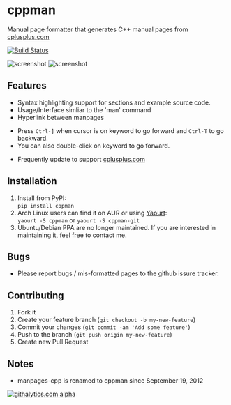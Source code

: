 # cppman
Manual page formatter that generates C++ manual pages from [cplusplus.com](http://cplusplus.com/)

[![Build Status](https://travis-ci.org/aitjcize/cppman.png?branch=master)](https://travis-ci.org/aitjcize/cppman)

![screenshot](https://raw.github.com/aitjcize/cppman/master/wiki/screenshot.png)
![screenshot](https://raw.github.com/aitjcize/cppman/master/wiki/demo.gif)

## Features
* Syntax highlighting support for sections and example source code.
* Usage/Interface simliar to the 'man' command
* Hyperlink between manpages
 - Press `Ctrl-]` when cursor is on keyword to go forward and `Ctrl-T` to go backward.
 - You can also double-click on keyword to go forward.
* Frequently update to support [cplusplus.com](http://cplusplus.com/)

## Installation
1. Install from PyPI:  
`pip install cppman`
2. Arch Linux users can find it on AUR or using [Yaourt](https://wiki.archlinux.org/index.php/Yaourt):  
`yaourt -S cppman` or `yaourt -S cppman-git`
3. Ubuntu/Debian PPA are no longer maintained. If you are interested in maintaining it, feel free to contact me.

## Bugs
* Please report bugs / mis-formatted pages to the github issure tracker.

## Contributing
1. Fork it
2. Create your feature branch (`git checkout -b my-new-feature`)
3. Commit your changes (`git commit -am 'Add some feature'`)
4. Push to the branch (`git push origin my-new-feature`)
5. Create new Pull Request

## Notes
* manpages-cpp is renamed to cppman since September 19, 2012

[![githalytics.com alpha](https://cruel-carlota.pagodabox.com/d590c9d5f4c2a6dcbaea67a1286d7302 "githalytics.com")](http://githalytics.com/aitjcize/cppman)
